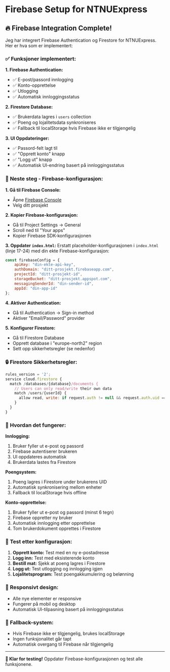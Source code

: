 # Firebase Setup for NTNUExpress

## 🔥 Firebase Integration Complete!

Jeg har integrert Firebase Authentication og Firestore for NTNUExpress. Her er hva som er implementert:

### ✅ **Funksjoner implementert:**

**1. Firebase Authentication:**
- ✅ E-post/passord innlogging
- ✅ Konto-opprettelse
- ✅ Utlogging
- ✅ Automatisk innloggingsstatus

**2. Firestore Database:**
- ✅ Brukerdata lagres i `users` collection
- ✅ Poeng og lojalitetsdata synkroniseres
- ✅ Fallback til localStorage hvis Firebase ikke er tilgjengelig

**3. UI Oppdateringer:**
- ✅ Passord-felt lagt til
- ✅ "Opprett konto" knapp
- ✅ "Logg ut" knapp
- ✅ Automatisk UI-endring basert på innloggingsstatus

### 🔧 **Neste steg - Firebase-konfigurasjon:**

**1. Gå til Firebase Console:**
- Åpne [Firebase Console](https://console.firebase.google.com/)
- Velg ditt prosjekt

**2. Kopier Firebase-konfigurasjon:**
- Gå til Project Settings → General
- Scroll ned til "Your apps"
- Kopier Firebase SDK-konfigurasjonen

**3. Oppdater `index.html`:**
Erstatt placeholder-konfigurasjonen i `index.html` (linje 17-24) med din ekte Firebase-konfigurasjon:

```javascript
const firebaseConfig = {
    apiKey: "din-ekte-api-key",
    authDomain: "ditt-prosjekt.firebaseapp.com",
    projectId: "ditt-prosjekt-id",
    storageBucket: "ditt-prosjekt.appspot.com",
    messagingSenderId: "din-sender-id",
    appId: "din-app-id"
};
```

**4. Aktiver Authentication:**
- Gå til Authentication → Sign-in method
- Aktiver "Email/Password" provider

**5. Konfigurer Firestore:**
- Gå til Firestore Database
- Opprett database i "europe-north2" region
- Sett opp sikkerhetsregler (se nedenfor)

### 🔒 **Firestore Sikkerhetsregler:**

```javascript
rules_version = '2';
service cloud.firestore {
  match /databases/{database}/documents {
    // Users can only read/write their own data
    match /users/{userId} {
      allow read, write: if request.auth != null && request.auth.uid == userId;
    }
  }
}
```

### 🎯 **Hvordan det fungerer:**

**Innlogging:**
1. Bruker fyller ut e-post og passord
2. Firebase autentiserer brukeren
3. UI oppdateres automatisk
4. Brukerdata lastes fra Firestore

**Poengsystem:**
1. Poeng lagres i Firestore under brukerens UID
2. Automatisk synkronisering mellom enheter
3. Fallback til localStorage hvis offline

**Konto-opprettelse:**
1. Bruker fyller ut e-post og passord (minst 6 tegn)
2. Firebase oppretter ny bruker
3. Automatisk innlogging etter opprettelse
4. Tom brukerdokument opprettes i Firestore

### 🚀 **Test etter konfigurasjon:**

1. **Opprett konto:** Test med en ny e-postadresse
2. **Logg inn:** Test med eksisterende konto
3. **Bestill mat:** Sjekk at poeng lagres i Firestore
4. **Logg ut:** Test utlogging og innlogging igjen
5. **Lojalitetsprogram:** Test poengakkumulering og belønning

### 📱 **Responsivt design:**
- Alle nye elementer er responsive
- Fungerer på mobil og desktop
- Automatisk UI-tilpasning basert på innloggingsstatus

### 🔄 **Fallback-system:**
- Hvis Firebase ikke er tilgjengelig, brukes localStorage
- Ingen funksjonalitet går tapt
- Automatisk overgang til Firebase når tilgjengelig

---

**🎉 Klar for testing!** Oppdater Firebase-konfigurasjonen og test alle funksjonene.
